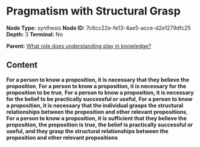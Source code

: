 # Pragmatism with Structural Grasp

**Node Type:** synthesis
**Node ID:** 7c6cc22e-fe13-4ae5-acce-d2e1279dfc25
**Depth:** 3
**Terminal:** No

**Parent:** [What role does understanding play in knowledge?](what-role-does-understanding-play-in-knowledge.md)

## Content

**For a person to know a proposition, it is necessary that they believe the proposition**, **For a person to know a proposition, it is necessary for the proposition to be true**, **For a person to know a proposition, it is necessary for the belief to be practically successful or useful**, **For a person to know a proposition, it is necessary that the individual grasps the structural relationships between the proposition and other relevant propositions**, **For a person to know a proposition, it is sufficient that they believe the proposition, the proposition is true, the belief is practically successful or useful, and they grasp the structural relationships between the proposition and other relevant propositions**
